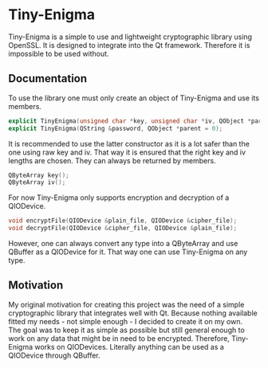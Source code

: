 # Tiny-Enigma
Tiny-Enigma is a simple to use and lightweight cryptographic library using OpenSSL. It is designed to integrate into the Qt framework. Therefore it is impossible to be used without.<br/>
## Documentation
To use the library one must only create an object of Tiny-Enigma and use its members.
```c++
explicit TinyEnigma(unsigned char *key, unsigned char *iv, QObject *parent = 0);
explicit TinyEnigma(QString &password, QObject *parent = 0);
```
It is recommended to use the latter constructor as it is a lot safer than the one using raw key and iv. That way it is ensured that the right key and iv lengths are chosen. They can always be returned by members.
```c++
QByteArray key();
QByteArray iv();
```
For now Tiny-Enigma only supports encryption and decryption of a QIODevice.
```c++
void encryptFile(QIODevice &plain_file, QIODevice &cipher_file);
void decryptFile(QIODevice &cipher_file, QIODevice &plain_file);
```
However, one can always convert any type into a QByteArray and use QBuffer as a QIODevice for it. That way one can use Tiny-Enigma on any type.
## Motivation
My original motivation for creating this project was the need of a simple cryptographic library that integrates well with Qt. Because nothing available fitted my needs - not simple enough - I decided to create it on my own.<br>
The goal was to keep it as simple as possible but still general enough to work on any data that might be in need to be encrypted. Therefore, Tiny-Enigma works on QIODevices. Literally anything can be used as a QIODevice through QBuffer.
